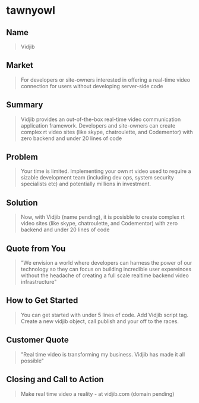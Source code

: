 tawnyowl
========

## Name
  > Vidjib

## Market ##
  > For developers or site-owners interested in offering a real-time video connection for users without developing server-side code

## Summary ##
  > Vidjib provides an out-of-the-box real-time video communication application framework. Developers and site-owners can create complex rt video sites (like skype, chatroulette, and Codementor) with zero backend and under 20 lines of code

## Problem ##
  > Your time is limited. Implementing your own rt video used to require a sizable development team (including dev ops, system security specialists etc) and potentially millions in investment. 

## Solution ##
  > Now, with Vidjib (name pending), it is posisble to create complex rt video sites (like skype, chatroulette, and Codementor) with zero backend and under 20 lines of code

## Quote from You ##
  > "We envision a world where developers can harness the power of our technology so they can focus on building incredible user expereinces without the headache of creating a full scale realtime backend video infrastructure"

## How to Get Started ##
  > You can get started with under 5 lines of code. Add Vidjib script tag. Create a new vidjib object, call publish and your off to the races.

## Customer Quote ##
  > "Real time video is transforming my business. Vidjib has made it all possible"

## Closing and Call to Action ##
  > Make real time video a reality - at vidjib.com (domain pending)

